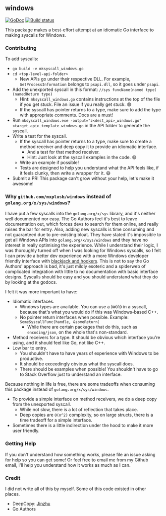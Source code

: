 ## windows

[![GoDoc](https://godoc.org/github.com/mxplusb/windows?status.svg)](https://godoc.org/github.com/mxplusb/windows) [![Build status](https://ci.appveyor.com/api/projects/status/c86d004j0ia1c1fr?svg=true)](https://ci.appveyor.com/project/mxplusb/windows)

This package makes a best-effort attempt at an idiomatic Go interface to making syscalls for Windows.

### Contributing

To add syscalls:

* `go build -v mksyscall_windows.go`
* `cd <top-level-api-folder>`
  * New APIs go under their respective DLL. For example, `GetProcessInformation` belongs to `psapi.dll`, so it goes under `psapi`.
* Add the unexported syscall in this format: `//sys funcName(named type) (namedReturn type)`
  * Hint: `mksyscall_windows.go` contains instructions at the top of the file if you get stuck. File an issue if you really get stuck. :smile:
  * If the syscall has pointer returns to a type, make sure to add the type with appropriate comments. Docs are a must!
* Run `mksyscall_windows.exe -output="z<dest_api>_windows.go" <target_api>_template_windows.go` in the API folder to generate the syscall.
* Write a test for the syscall.
  * If the syscall has pointer returns to a type, make sure to create a method receiver and deep copy it to provide an idiomatic interface.
    * And a test for that method receiver.
    * Hint: Just look at the syscall examples in the code. :smile:
  * Write an example if possible!
  * Tests are designed to help you understand what the API feels like, if it feels clunky, then write a wrapper for it. :smile:
* Submit a PR! This package can't grow without your help, let's make it awesome!

### Why `github.com/mxplusb/windows` instead of `golang.org/x/sys/windows`?

I have put a few syscalls into the `golang.org/x/sys` library, and it's neither well documented nor easy. The Go Authors feel it's best to leave documentation out, which forces devs to search for them online, and really raises the bar for entry. Also, adding new syscalls is time consuming and not guaranteed due to pre-existing bloat. They have stated it's impossible to get all Windows APIs into `golang.org/x/sys/windows` and they have no interest in really optimising the experience. While I understand their logic, I was thoroughly turned off when I was looking for Windows syscalls, so I felt I can provide a better dev experience with a more Windows developer friendly interface with [blackjack and hookers](https://www.youtube.com/watch?v=5l3ipKcnYlQ). This is not to say the Go Authors' approach is bad, it's just mildly esoteric and a spiderweb of complicated integration with little to no documentation with basic interface designs. Syscalls should be easy and you should understand what they do by looking at the godocs.

I felt it was more important to have:

* Idiomatic interfaces.
  * Windows types are available. You can use a `DWORD` in a syscall, because that's what you would do if this was Windows-based C++.
  * No pointer return interfaces when possible. Example: `SomeSyscallFunc(handle, &someReturn)`
    * While there are certain packages that do this, such as `encoding/json`, on the whole that's non-standard.
* Method receivers for a type. It should be obvious which interface you're using, and it should feel like Go, not like C++.
* Low bar to entry.
  * You shouldn't have to have years of experience with Windows to be productive.
  * It should be exceedingly obvious what the syscall does.
  * There should be examples when possible! You shouldn't have to go to Stack Overflow just to understand an interface.

Because nothing in life is free, there are some tradeoffs when consuming this package instead of `golang.org/x/sys/windows`.

* To provide a simple interface on method receivers, we do a deep copy from the unexported syscall.
  * While not slow, there is a lot of reflection that takes place.
  * Deep copies are `O(n^2)` complexity, so on large structs, there is a time tradeoff for a simple interface.
* Sometimes there is a little indirection under the hood to make it more user friendly.

### Getting Help

If you don't understand how something works, please file an issue asking for help so you can get some! Or feel free to email me from my Github email, I'll help you understand how it works as much as I can.

### Credit

I did not write all of this by myself. Some of this code existed in other places.

* DeepCopy: [Jinzhu](https://github.com/jinzhu)
* Go Authors
